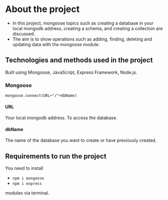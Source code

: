 # About the project

* In this project, mongoose topics such as creating a database in your local mongodb address, creating a schema, and creating a collection are discussed.
* The aim is to show operations such as adding, finding, deleting and updating data with the mongoose module.

## Technologies and methods used in the project

Built using Mongoose, JavaScript, Express Framework, Node.js.

### Mongoose

`mongoose.connect(URL+"/"+dbName)`

#### URL
  
Your local mongodb address. To access the database.

#### dbName

The name of the database you want to create or have previously created.

## Requirements to run the project

You need to install  

* `npm i mongoose`
* `npm i express`

 modules via terminal.
